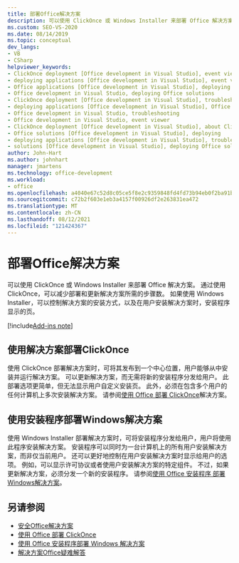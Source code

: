 ```yaml
---
title: 部署Office解决方案
description: 可以使用 ClickOnce 或 Windows Installer 来部署 Office 解决方案。 通过使用ClickOnce，可以减少部署解决方案所需的步骤数。
ms.custom: SEO-VS-2020
ms.date: 08/14/2019
ms.topic: conceptual
dev_langs:
- VB
- CSharp
helpviewer_keywords:
- ClickOnce deployment [Office development in Visual Studio], event viewer
- deploying applications [Office development in Visual Studio], event viewer
- Office applications [Office development in Visual Studio], deploying Office solutions
- Office development in Visual Studio, deploying Office solutions
- ClickOnce deployment [Office development in Visual Studio], troubleshooting
- deploying applications [Office development in Visual Studio], Office solutions (2007 system)
- Office development in Visual Studio, troubleshooting
- Office development in Visual Studio, event viewer
- ClickOnce deployment [Office development in Visual Studio], about ClickOnce solution deployments
- Office solutions [Office development in Visual Studio], deploying
- deploying applications [Office development in Visual Studio], troubleshooting
- solutions [Office development in Visual Studio], deploying Office solutions (2007 system)
author: John-Hart
ms.author: johnhart
manager: jmartens
ms.technology: office-development
ms.workload:
- office
ms.openlocfilehash: a4040e67c52d8c05ce5f8e2c9359848fd4fd73b94eb0f2ba91b48ced61e69e4a
ms.sourcegitcommit: c72b2f603e1eb3a4157f00926df2e263831ea472
ms.translationtype: MT
ms.contentlocale: zh-CN
ms.lasthandoff: 08/12/2021
ms.locfileid: "121424367"
---
```

# <a name="deploy-an-office-solution"></a>部署Office解决方案
  可以使用 ClickOnce 或 Windows Installer 来部署 Office 解决方案。 通过使用 ClickOnce，可以减少部署和更新解决方案所需的步骤数。 如果使用 Windows Installer，可以控制解决方案的安装方式，以及在用户安装解决方案时，安装程序显示的页。

[!include[Add-ins note](includes/addinsnote.md)]

## <a name="deploy-a-solution-by-using-clickonce"></a>使用解决方案部署ClickOnce
 使用 ClickOnce 部署解决方案时，可将其发布到一个中心位置，用户能够从中安装并运行解决方案。 可以更新解决方案，而无需将新的安装程序分发给用户。  此部署选项更简单，但无法显示用户自定义安装页。 此外，必须在包含多个用户的任何计算机上多次安装解决方案。 请参阅[使用 Office 部署 ClickOnce](../vsto/deploying-an-office-solution-by-using-clickonce.md)解决方案。

## <a name="deploy-a-solution-by-using-windows-installer"></a>使用安装程序部署Windows解决方案
 使用 Windows Installer 部署解决方案时，可将安装程序分发给用户，用户将使用此程序安装解决方案。 安装程序可以同时为一台计算机上的所有用户安装解决方案，而非仅当前用户。 还可以更好地控制在用户安装解决方案时显示给用户的选项。 例如，可以显示许可协议或者使用户安装解决方案的特定组件。 不过，如果更新解决方案，必须分发一个新的安装程序。 请参阅[使用 Office 安装程序 部署Windows解决方案](../vsto/deploying-a-vsto-solution-by-using-windows-installer.md)。

## <a name="see-also"></a>另请参阅
- [安全Office解决方案](../vsto/securing-office-solutions.md)
- [使用 Office 部署 ClickOnce](../vsto/deploying-an-office-solution-by-using-clickonce.md)
- [使用 Office 安装程序部署 Windows 解决方案](../vsto/deploying-a-vsto-solution-by-using-windows-installer.md)
- [解决方案Office疑难解答](../vsto/troubleshooting-office-solution-deployment.md)
